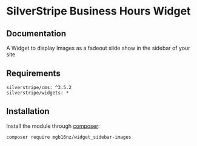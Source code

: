 # SilverStripe Business Hours Widget

## Documentation
A Widget to display Images as a fadeout slide show in the sidebar of your site

## Requirements

```
silverstripe/cms: ^3.5.2
silverstripe/widgets: *
```

## Installation

Install the module through [composer](http://getcomposer.org):

```
composer require mgb16nz/widget_sidebar-images
```


